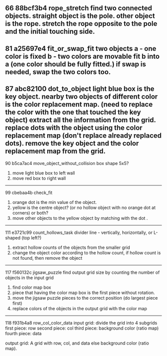 66 88bcf3b4 rope_stretch
find two connected objects.
straight object is the pole.
other object is the rope.
stretch the rope opposite to the pole and the initial touching side.
---

81 a25697e4 fit_or_swap_fit
two objects
a - one color is fixed
b - two colors are movable
fit b into a (one color should be fully fitted.)
if swap is needed, swap the two colors too.
---

87 abc82100 dot_to_object
light blue box is the key object.
nearby two objects of different color is the color replacement map.
(need to replace the color with the one that touched the key object)
extract all the information from the grid.
replace dots with the object using the color replacement map (don't replace already replaced dots).
remove the key object and the color replacement map from the grid.
---

90 b5ca7ac4 move_object_without_collision
box shape  5x5?
1. move light blue box to left wall
2. move red box to right wall
---

99 cbebaa4b check_fit
1. orange dot is the min value of the object.
2. yellow is the centre object? (or no hollow object with no orange dot at corners) or both?
3. move other objects to the yellow object by matching with the dot .
---

111 e3721c99 count_hollows_task
divider line - vertically, horizontally, or L-shaped (top left?) 
1. extract hollow counts of the objects from the smaller grid
2. change the object color according to the hollow count, if hollow count is not found, then remove the object
---

117 f560132c jigsaw_puzzle
find output grid size by counting the number of objects in the input grid
1. find color map box
2. piece that having the color map box is the first piece without rotation.
3. move the jigsaw puzzle pieces to the correct position (do largest piece first)
4. replace colors of the objects in the output grid with the color map
---

118 f931b4a8 row_col_color_data
input grid: divide the grid into 4 subgrids 
first piece: row
second piece: col
third piece: background color (ratio map)
fourth piece: data

output grid: A grid with row, col, and data else background color (ratio map).

